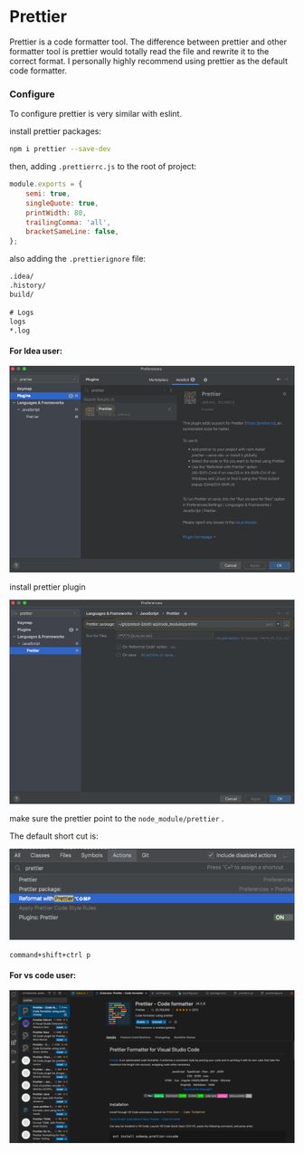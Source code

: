 # Prettier

Prettier is a code formatter tool. The difference between prettier and other formatter tool is prettier would totally read the file and rewrite it to the correct format. I personally highly recommend using prettier as the default code formatter. &#x20;



### Configure

To configure prettier is very similar with eslint.

install prettier packages:

```bash
npm i prettier --save-dev
```





then, adding `.prettierrc.js` to the root of project:

```javascript
module.exports = {
    semi: true,
    singleQuote: true,
    printWidth: 80,
    trailingComma: 'all',
    bracketSameLine: false,
};
```

also adding the `.prettierignore` file:

```
.idea/
.history/
build/

# Logs
logs
*.log
```

#### For Idea user:

![](<../../.gitbook/assets/image (1) (1).png>)

install prettier plugin

![](<../../.gitbook/assets/image (4) (1) (1) (1) (1) (1).png>)

make sure the prettier point to the `node_module/prettier` .

The default short cut is:

![](<../../.gitbook/assets/image (2) (1).png>)

`command+shift+ctrl p`

#### For vs code user:

![](<../../.gitbook/assets/image (3) (1) (1).png>)







